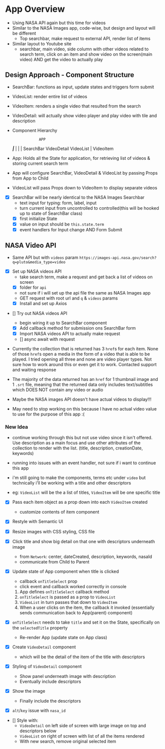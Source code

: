 # App Overview
- Using NASA API again but this time for videos
- Similar to the NASA Images app, code-wise, but design and layout will be different
  - Top searchbar, make request to external API, render list of items
- Similar layout to Youtube site
  - searchbar, main video, side column with other videos related to search term, click on an item and show video on the screen(main video) AND get the video to actually play

## Design Approach - Component Structure
- SearchBar: functions as input, update states and triggers form submit
- VideoList: render entire list of videos
- VideoItem: renders a single video that resulted from the search
- VideoDetail: will actually show video player and play video with tile and description

- Component Hierarchy

                  APP
  _________________|_________________
  |                |                |
SearchBar     VideoDetail       VideoList
                                    |
                                VideoItem

- App: Holds all the State for application, for retrieving list of videos & storing current search term
- App will configure SearchBar, VideoDetail & VideoList by passing Props from App to Child
- VideoList will pass Props down to VideoItem to display separate videos

- [x] SearchBar will be nearly identical to the NASA Images Searchbar
  - text input for typing: form, label, input
  - turn current input from uncontrolled to controlled(this will be hooked up to state of SearchBar class)
  - [x] first initialize State
  - [x] value on input should be `this.state.term`
  - [x] event handlers for Input change AND Form Submit

## NASA Video API
- Same API but with `videos` param `https://images-api.nasa.gov/search?q=pluto&media_type=video`
- [x] Set up NASA videos API
  - take search term, make a request and get back a list of videos on screen
  - [x] folder for `api`
  - not sure if i will set up the api file the same as NASA Images app
  - GET request with root url and `q` & `videos` params
  - [x] Install and set up Axios

- [] Try out NASA videos API
  - begin wiring it up to SearchBar component
  - [x] Add callback method for submission ons SearchBar form
  - [x] Import NASA videos API to actually make request
  - [] async await with request

- Currently the collection that is returned has 3 `href`s for each item.  None of those `href`s open a media in the form of a video that is able to be played.  I tried opening all three and none are video player types.  Not sure how to work around this or even get it to work.  Contacted support and waiting response

- The majority of the data returned has an `href` for 1 thumbnail image and 1 `.srt` file, meaning that the returned data only includes text/subtitles which DOES NOT contain any video or audio

- Maybe the NASA images API doesn't have actual videos to display!!!
- May need to stop working on this because I have no actual video value to use for the purpose of this app :(


### New Idea
- continue working through this but not use video since it isn't offered. Use description as a main focus and use other attributes of the collection to render with the list. (title, description, creationDate, keywords)

- running into issues with an event handler, not sure if i want to continue this app

- i'm still going to make the components, terms etc under `video` but technically i'll be working with a title and other descriptors
- eg: `VideoList` will be the a list of titles, `VideoItem` will be one specific title

- [x] Pass each item object as a prop down into each `VideoItem` created
  - customize contents of item component

- [x] Restyle with Semantic UI
- [x] Resize images with CSS styling, CSS file
- [x] Click title and show big detail on that one with descriptors underneath image
  - from `Network`: center, dateCreated, description, keywords, nasaId
  - communicate from Child to Parent

- [x] Update state of App component when title is clicked
  - callback `onTitleSelect` prop
  - click event and callback worked correctly in console
  1. App defines `onTitleSelect` callback method
  2. `onTitleSelect` is passed as a prop to `VideoList`
  3. `VideoList` in turn passes that down to `VideoItem`
  4. When a user clicks on the item, the callback it invoked (essentially sends communication back to App(parent) component)

- [x] `onTitleSelect` needs to take `title` and set it on the State, specifically on the `selectedTitle` property
  - Re-render App (update state on App class)

- [x] Create `VideoDetail` component
  - which will be the detail of the item of the title with descriptors

- [x] Styling of `VideoDetail` component
  - Show panel underneath image with description
  - Eventually include descriptors

- [x] Show the image
  - Finally include the descriptors

- [x] `alt`/`key` issue with `nasa_id`

- [] Style with:
  - `VideoDetail` on left side of screen with large image on top and descriptors below
  - `VideoList` on right of screen with list of all the items rendered
  - With new search, remove original selected item 
